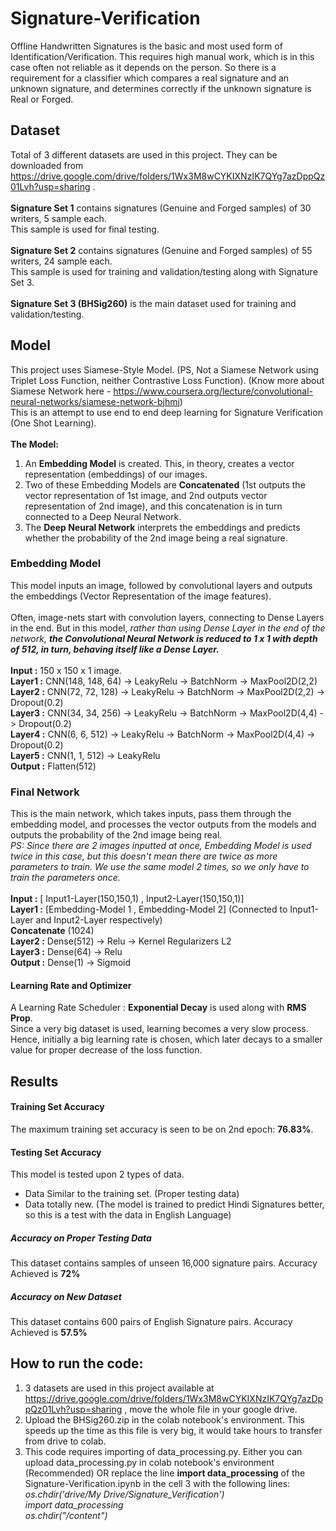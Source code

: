 # Signature-Verification
Offline Handwritten Signatures is the basic and most used form of Identification/Verification. This requires high manual work, which is in this case often not reliable as it depends on the person. So there is a requirement for a classifier which compares a real signature and an unknown signature, and determines correctly if the unknown signature is Real or Forged.

## Dataset
Total of 3 different datasets are used in this project. They can be downloaded from https://drive.google.com/drive/folders/1Wx3M8wCYKIXNzIK7QYg7azDppQz01Lvh?usp=sharing . <br><br>
**Signature Set 1** contains signatures (Genuine and Forged samples) of 30 writers, 5 sample each. <br>
This sample is used for final testing. <br><br>
**Signature Set 2** contains signatures (Genuine and Forged samples) of 55 writers, 24 sample each. <br>
This sample is used for training and validation/testing along with Signature Set 3.<br><br>
**Signature Set 3 (BHSig260)** is the main dataset used for training and validation/testing.

## Model
This project uses Siamese-Style Model. (PS, Not a Siamese Network using Triplet Loss Function, neither Contrastive Loss Function).
(Know more about Siamese Network here - https://www.coursera.org/lecture/convolutional-neural-networks/siamese-network-bjhmj)<br>
This is an attempt to use end to end deep learning for Signature Verification (One Shot Learning). <br> <br>
**The Model:** <br>
1) An **Embedding Model** is created. This, in theory, creates a vector representation (embeddings) of our images. <br>
2) Two of these Embedding Models are **Concatenated** (1st outputs the vector representation of 1st image, and 2nd outputs vector representation of 2nd image), and this concatenation is in turn connected to a Deep Neural Network. <br>
3) The **Deep Neural Network** interprets the embeddings and predicts whether the probability of the 2nd image being a real signature.

### Embedding Model
This model inputs an image, followed by convolutional layers and outputs the embeddings (Vector Representation of the image features). <br> <br>
Often, image-nets start with convolution layers, connecting to Dense Layers in the end. But in this model, *rather than using Dense Layer in the end of the network, **the Convolutional Neural Network is reduced to 1 x 1 with depth of 512, in turn, behaving itself like a Dense Layer.***<br> <br> 
**Input  :** 150 x 150 x 1 image.<br>
**Layer1 :** CNN(148, 148, 64) -> LeakyRelu -> BatchNorm -> MaxPool2D(2,2)<br>
**Layer2 :** CNN(72, 72, 128) -> LeakyRelu -> BatchNorm -> MaxPool2D(2,2) -> Dropout(0.2) <br>
**Layer3 :** CNN(34, 34, 256) -> LeakyRelu -> BatchNorm -> MaxPool2D(4,4) -> Dropout(0.2) <br>
**Layer4 :** CNN(6, 6, 512) -> LeakyRelu -> BatchNorm -> MaxPool2D(4,4) -> Dropout(0.2) <br>
**Layer5 :** CNN(1, 1, 512) -> LeakyRelu <br>
**Output :** Flatten(512)

### Final Network
This is the main network, which takes inputs, pass them through the embedding model, and processes the vector outputs from the models and outputs the probability of the 2nd image being real.<br>
*PS: Since there are 2 images inputted at once, Embedding Model is used twice in this case, but this doesn't mean there are twice as more parameters to train. We use the same model 2 times, so we only have to train the parameters once.*<br><br>
**Input  :** [ Input1-Layer(150,150,1) , Input2-Layer(150,150,1)] <br>
**Layer1 :** [Embedding-Model 1 , Embedding-Model 2] (Connected to Input1-Layer and Input2-Layer respectively)<br>
**Concatenate** (1024) <br>
**Layer2 :** Dense(512) -> Relu -> Kernel Regularizers L2<br>
**Layer3 :** Dense(64) -> Relu <br>
**Output :** Dense(1) -> Sigmoid

#### Learning Rate and Optimizer
A Learning Rate Scheduler : **Exponential Decay** is used along with **RMS Prop**. <br>
Since a very big dataset is used, learning becomes a very slow process. Hence, initially a big learning rate is chosen, which later decays to a smaller value for proper decrease of the loss function.

## Results
#### Training Set Accuracy
The maximum training set accuracy is seen to be on 2nd epoch: **76.83%**.

#### Testing Set Accuracy
This model is tested upon 2 types of data.
* Data Similar to the training set. (Proper testing data)
* Data totally new. (The model is trained to predict Hindi Signatures better, so this is a test with the data in English Language)
##### Accuracy on Proper Testing Data
This dataset contains samples of unseen 16,000 signature pairs. Accuracy Achieved is **72%**
##### Accuracy on New Dataset
This dataset contains 600 pairs of English Signature pairs. Accuracy Achieved is **57.5%**

## How to run the code:
1) 3 datasets are used in this project available at https://drive.google.com/drive/folders/1Wx3M8wCYKIXNzIK7QYg7azDppQz01Lvh?usp=sharing , move the whole file in your google drive. <br>
2) Upload the BHSig260.zip in the colab notebook's environment. This speeds up the time as this file is very big, it would take hours to transfer from drive to colab. <br>
3) This code requires importing of data_processing.py. Either you can upload data_processing.py in colab notebook's environment (Recommended) OR replace the line **import data_processing** of the Signature-Verification.ipynb in the cell 3 with the following lines: <br> *os.chdir('drive/My Drive/Signature_Verification')* <br>
*import data_processing* <br>
*os.chdir("/content")* <br>


